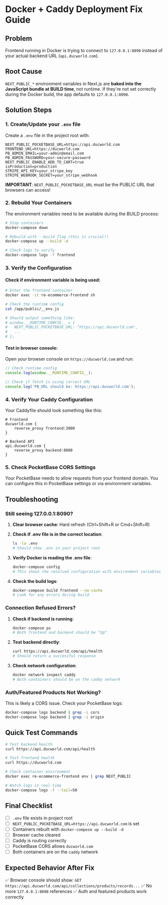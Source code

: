 # Docker + Caddy Deployment Fix Guide

## Problem

Frontend running in Docker is trying to connect to `127.0.0.1:8090` instead of your actual backend URL (`api.ducworld.com`).

## Root Cause

`NEXT_PUBLIC_*` environment variables in Next.js are **baked into the JavaScript bundle at BUILD time**, not runtime. If they're not set correctly during the Docker build, the app defaults to `127.0.0.1:8090`.

## Solution Steps

### 1. Create/Update your `.env` file

Create a `.env` file in the project root with:

```env
NEXT_PUBLIC_POCKETBASE_URL=https://api.ducworld.com
FRONTEND_URL=https://ducworld.com
PB_ADMIN_EMAIL=your-admin@email.com
PB_ADMIN_PASSWORD=your-secure-password
NEXT_PUBLIC_ENABLE_ADD_TO_CART=true
isProduction=production
STRIPE_API_KEY=your_stripe_key
STRIPE_WEBHOOK_SECRET=your_stripe_webhook
```

**IMPORTANT**: `NEXT_PUBLIC_POCKETBASE_URL` must be the PUBLIC URL that browsers can access!

### 2. Rebuild Your Containers

The environment variables need to be available during the BUILD process:

```bash
# Stop containers
docker-compose down

# Rebuild with --build flag (this is crucial!)
docker-compose up --build -d

# Check logs to verify
docker-compose logs -f frontend
```

### 3. Verify the Configuration

#### Check if environment variable is being used:

```bash
# Enter the frontend container
docker exec -it re-ecommerce-frontend sh

# Check the runtime config
cat /app/public/__env.js

# Should output something like:
# window.__RUNTIME_CONFIG__ = {
#   NEXT_PUBLIC_POCKETBASE_URL: "https://api.ducworld.com",
#   ...
# };
```

#### Test in browser console:

Open your browser console on `https://ducworld.com` and run:

```javascript
// Check runtime config
console.log(window.__RUNTIME_CONFIG__);

// Check if fetch is using correct URL
console.log('PB_URL should be: https://api.ducworld.com');
```

### 4. Verify Your Caddy Configuration

Your Caddyfile should look something like this:

```caddy
# Frontend
ducworld.com {
    reverse_proxy frontend:3000
}

# Backend API
api.ducworld.com {
    reverse_proxy backend:8080
}
```

### 5. Check PocketBase CORS Settings

Your PocketBase needs to allow requests from your frontend domain. You can configure this in PocketBase settings or via environment variables.

## Troubleshooting

### Still seeing 127.0.0.1:8090?

1. **Clear browser cache**: Hard refresh (Ctrl+Shift+R or Cmd+Shift+R)

2. **Check if .env file is in the correct location**:

   ```bash
   ls -la .env
   # Should show .env in your project root
   ```

3. **Verify Docker is reading the .env file**:

   ```bash
   docker-compose config
   # This shows the resolved configuration with environment variables
   ```

4. **Check the build logs**:
   ```bash
   docker-compose build frontend --no-cache
   # Look for any errors during build
   ```

### Connection Refused Errors?

1. **Check if backend is running**:

   ```bash
   docker-compose ps
   # Both frontend and backend should be "Up"
   ```

2. **Test backend directly**:

   ```bash
   curl https://api.ducworld.com/api/health
   # Should return a successful response
   ```

3. **Check network configuration**:
   ```bash
   docker network inspect caddy
   # Both containers should be on the caddy network
   ```

### Auth/Featured Products Not Working?

This is likely a CORS issue. Check your PocketBase logs:

```bash
docker-compose logs backend | grep -i cors
docker-compose logs backend | grep -i origin
```

## Quick Test Commands

```bash
# Test backend health
curl https://api.ducworld.com/api/health

# Test frontend health
curl https://ducworld.com

# Check container environment
docker exec re-ecommerce-frontend env | grep NEXT_PUBLIC

# Watch logs in real-time
docker-compose logs -f --tail=50
```

## Final Checklist

- [ ] `.env` file exists in project root
- [ ] `NEXT_PUBLIC_POCKETBASE_URL=https://api.ducworld.com` is set
- [ ] Containers rebuilt with `docker-compose up --build -d`
- [ ] Browser cache cleared
- [ ] Caddy is routing correctly
- [ ] PocketBase CORS allows `ducworld.com`
- [ ] Both containers are on the `caddy` network

## Expected Behavior After Fix

✅ Browser console should show: `GET https://api.ducworld.com/api/collections/products/records...`
✅ No more `127.0.0.1:8090` references
✅ Auth and featured products work correctly
